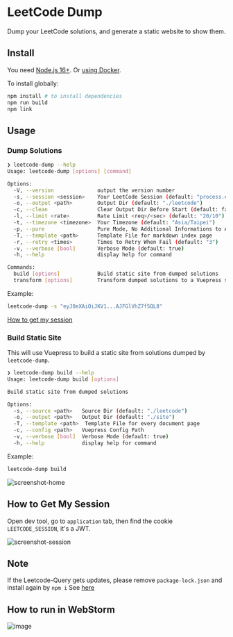 # LeetCode Dump
  Dump your LeetCode solutions, and generate a static website to show them.

## Install

You need [Node.js 16+](https://nodejs.org/en/download/package-manager). Or [using Docker](https://github.com/JacobLinCool/LeetCode-Dump?tab=readme-ov-file#docker-usage).

To install globally:
```sh
npm install # to install dependencies
npm run build
npm link
```

## Usage

### Dump Solutions

```sh
❯ leetcode-dump --help
Usage: leetcode-dump [options] [command]

Options:
  -V, --version              output the version number
  -s, --session <session>    Your LeetCode Session (default: "process.env.LEETCODE_SESSION")
  -o, --output <path>        Output Dir (default: "./leetcode")
  -c, --clean                Clear Output Dir Before Start (default: false)
  -l, --limit <rate>         Rate Limit <req>/<sec> (default: "20/10")
  -t, --timezone <timezone>  Your Timezone (default: "Asia/Taipei")
  -p, --pure                 Pure Mode, No Additional Informations to Add (default: false)
  -T, --template <path>      Template File for markdown index page
  -r, --retry <times>        Times to Retry When Fail (default: "3")
  -v, --verbose [bool]       Verbose Mode (default: true)
  -h, --help                 display help for command

Commands:
  build [options]            Build static site from dumped solutions
  transform [options]        Transform dumped solutions to a Vuepress source
```

Example:

```sh
leetcode-dump -s "eyJ0eXAiOiJKV1...AJFGlVhZ7f5QL8"
```

[How to get my session](#how-to-get-my-session)

### Build Static Site

This will use Vuepress to build a static site from solutions dumped by `leetcode-dump`.

```sh
❯ leetcode-dump build --help
Usage: leetcode-dump build [options]

Build static site from dumped solutions

Options:
  -s, --source <path>   Source Dir (default: "./leetcode")
  -o, --output <path>   Output Dir (default: "./site")
  -T, --template <path>  Template File for every document page
  -c, --config <path>   Vuepress Config Path
  -v, --verbose [bool]  Verbose Mode (default: true)
  -h, --help            display help for command
```

Example:

```sh
leetcode-dump build
```

![screenshot-home](./screenshots/screenshot-home.png)

## How to Get My Session

Open dev tool, go to `application` tab, then find the cookie `LEETCODE_SESSION`, it's a JWT.

![screenshot-session](./screenshots/screenshot-session.png)

## Note
If the Leetcode-Query gets updates, please remove `package-lock.json` and install again by `npm i`
See [here](https://stackoverflow.com/a/64274176)

## How to run in WebStorm
![image](https://github.com/fcaponetto/LeetCode-Dump/assets/11439681/89bac306-d642-4344-81df-76e9d040efbc)
